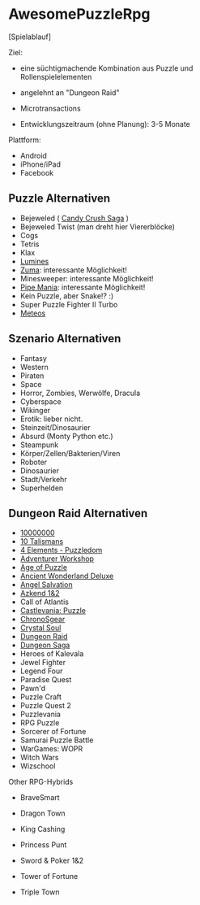 # AwesomePuzzleRpg

[Spielablauf]

Ziel: 

* eine süchtigmachende Kombination aus Puzzle und Rollenspielelementen 

* angelehnt an "Dungeon Raid"

* Microtransactions

* Entwicklungszeitraum (ohne Planung): 3-5 Monate

Plattform:

* Android
* iPhone/iPad
* Facebook

## Puzzle Alternativen

* Bejeweled ( [Candy Crush Saga](http://youtu.be/Ew2rNYOKW9k?t=9m50s) )
* Bejeweled Twist (man dreht hier Viererblöcke)
* Cogs
* Tetris
* Klax
* [Lumines](http://youtu.be/RFP5VM8nnyM?t=7m57s)
* [Zuma](http://youtu.be/OB9RULrlia0?t=16s): interessante Möglichkeit!
* Minesweeper: interessante Möglichkeit!
* [Pipe Mania](http://www.youtube.com/watch?v=WpqzX6iW7qk): interessante Möglichkeit!
* Kein Puzzle, aber Snake!? :)
* Super Puzzle Fighter II Turbo
* [Meteos](http://youtu.be/vb-UbpOsKew?t=1m55s)


## Szenario Alternativen

* Fantasy
* Western
* Piraten
* Space
* Horror, Zombies, Werwölfe, Dracula
* Cyberspace
* Wikinger
* Erotik: lieber nicht.
* Steinzeit/Dinosaurier
* Absurd (Monty Python etc.)
* Steampunk
* Körper/Zellen/Bakterien/Viren
* Roboter
* Dinosaurier
* Stadt/Verkehr
* Superhelden

## Dungeon Raid Alternativen

* [10000000](http://toucharcade.com/2012/07/26/10000000-review/)
* [10 Talismans](http://forums.toucharcade.com/showthread.php?t=150969)
* [4 Elements - Puzzledom](http://forums.toucharcade.com/showthread.php?t=18609)
* [Adventurer Workshop](http://toucharcade.com/2012/05/25/adventurer-workshop-a-mercantile-take-on-matching/)
* [Age of Puzzle](http://forums.toucharcade.com/showthread.php?t=23871)
* [Ancient Wonderland Deluxe](http://forums.toucharcade.com/showthread.php?t=23466)
* [Angel Salvation](http://toucharcade.com/2012/08/27/angel-salvation-review/)
* [Azkend 1&2](http://toucharcade.com/2012/03/19/azkend-2-the-world-beneath-review/)
* Call of Atlantis
* [Castlevania: Puzzle](http://toucharcade.com/2010/07/22/castlevania-puzzle-encore-of-the-night-review/)
* [ChronoSgear](http://forums.toucharcade.com/showthread.php?t=66847)
* [Crystal Soul](http://forums.toucharcade.com/showthread.php?t=83405)
* [Dungeon Raid](http://toucharcade.com/2011/01/21/dungeon-raid-review/)
* [Dungeon Saga](http://forums.toucharcade.com/showthread.php?t=98913)
* Heroes of Kalevala
* Jewel Fighter
* Legend Four
* Paradise Quest
* Pawn'd
* Puzzle Craft
* Puzzle Quest 2
* Puzzlevania
* RPG Puzzle
* Sorcerer of Fortune
* Samurai Puzzle Battle
* WarGames: WOPR
* Witch Wars
* Wizschool

Other RPG-Hybrids

* BraveSmart

* Dragon Town

* King Cashing

* Princess Punt

* Sword & Poker 1&2

* Tower of Fortune

* Triple Town







